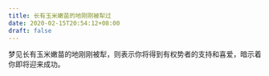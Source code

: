 ```yaml
---
title: 长有玉米嫩苗的地刚刚被犁过
date: 2020-02-15T20:54:12+08:00
draft: false
---
```


梦见长有玉米嫩苗的地刚刚被犁，则表示你将得到有权势者的支持和喜爱，暗示着你即将迎来成功。